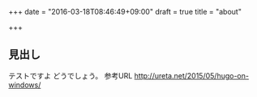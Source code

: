 +++
date = "2016-03-18T08:46:49+09:00"
draft = true
title = "about"

+++

## 見出し

テストですよ
どうでしょう。
参考URL
http://ureta.net/2015/05/hugo-on-windows/
